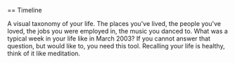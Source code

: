 == Timeline

A visual taxonomy of your life. The places you've lived, the people you've loved, the jobs you were employed in, the music you danced to. What was a typical week in your life like in March 2003? If you cannot answer that question, but would like to, you need this tool. Recalling your life is healthy, think of it like meditation. 

